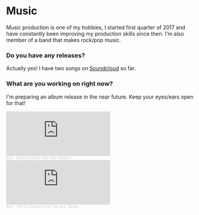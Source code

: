 # Music

Music production is one of my hobbies, I started first quarter of 2017 and have constantly been improving my production skills since then. I'm also member of a band that makes rock/pop music.


### Do you have any releases?
Actually yes! I have two songs on [Soundcloud](https://soundcloud.com/azaaxin) so far.

### What are you working on right now?
I'm preparing an album release in the near future. Keep your eyes/ears open for that!

<iframe width="280" height="120" scrolling="no" frameborder="no" allow="autoplay" src="https://w.soundcloud.com/player/?url=https%3A//api.soundcloud.com/tracks/349824709&color=%23803c90&auto_play=false&hide_related=false&show_comments=true&show_user=true&show_reposts=false&show_teaser=true&visual=true"></iframe><div style="font-size: 10px; color: #cccccc;line-break: anywhere;word-break: normal;overflow: hidden;white-space: nowrap;text-overflow: ellipsis; font-family: Interstate,Lucida Grande,Lucida Sans Unicode,Lucida Sans,Garuda,Verdana,Tahoma,sans-serif;font-weight: 100;"><a href="https://soundcloud.com/azaaxin" title="Aert" target="_blank" style="color: #cccccc; text-decoration: none;">Aert</a> · <a href="https://soundcloud.com/azaaxin/diamond-rain-day-two-version" title="Diamond Rain (Day Two Version)" target="_blank" style="color: #cccccc; text-decoration: none;">Diamond Rain (Day Two Version)</a>
</div><iframe width="280" height="120" scrolling="no" frameborder="no" allow="autoplay" src="https://w.soundcloud.com/player/?url=https%3A//api.soundcloud.com/tracks/702531439&color=%23803c90&auto_play=false&hide_related=false&show_comments=true&show_user=true&show_reposts=false&show_teaser=true&visual=true"></iframe><div style="font-size: 10px; color: #cccccc;line-break: anywhere;word-break: normal;overflow: hidden;white-space: nowrap;text-overflow: ellipsis; font-family: Interstate,Lucida Grande,Lucida Sans Unicode,Lucida Sans,Garuda,Verdana,Tahoma,sans-serif;font-weight: 100;"><a href="https://soundcloud.com/azaaxin" title="Aert" target="_blank" style="color: #cccccc; text-decoration: none;">Aert</a> · <a href="https://soundcloud.com/azaaxin/she-is-coming-from-the-sea-demo" title="She Is Coming From The Sea - Demo" target="_blank" style="color: #cccccc; text-decoration: none;">She Is Coming From The Sea - Demo</a></div>
